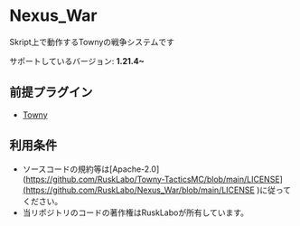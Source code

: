 # Nexus_War
Skript上で動作するTownyの戦争システムです

サポートしているバージョン: **1.21.4~**

## 前提プラグイン
- [Towny](https://github.com/TownyAdvanced/Towny)

## 利用条件
- ソースコードの規約等は[Apache-2.0](https://github.com/RuskLabo/Towny-TacticsMC/blob/main/LICENSE](https://github.com/RuskLabo/Nexus_War/blob/main/LICENSE )に従ってください。
- 当リポジトリのコードの著作権はRuskLaboが所有しています。

